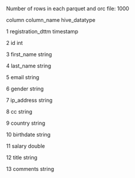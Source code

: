 


 
Number of rows in each parquet and orc file: 1000


column		column_name		hive_datatype

1		      registration_dttm 	      timestamp

2		      id 			                   int

3	      	first_name 		            string

4	      	last_name 		             string

5		      email 			                string

6		      gender 			               string

7		      ip_address 		            string

8		      cc 			                   string

9		      country 		               string

10		     birthdate 		             string

11		     salary 			               double

12		     title 			                string

13	     	comments 		              string

